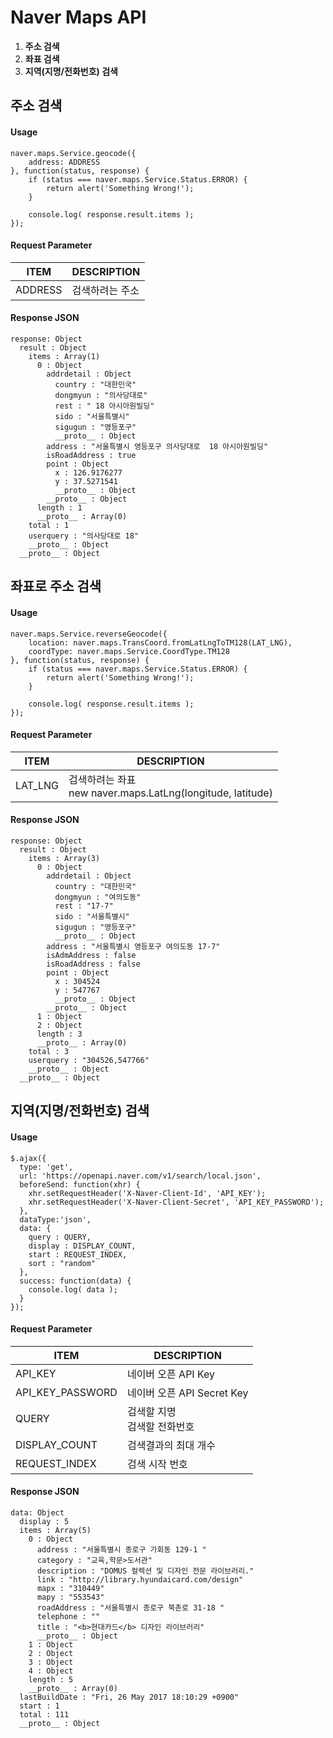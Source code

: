 # Naver Maps API
1. **주소 검색**
2. **좌표 검색**
3. **지역(지명/전화번호) 검색**

## 주소 검색
#### Usage
```
naver.maps.Service.geocode({
    address: ADDRESS
}, function(status, response) {
    if (status === naver.maps.Service.Status.ERROR) {
        return alert('Something Wrong!');
    }

    console.log( response.result.items );
});
```
#### Request Parameter
<table class="table striped bordered">
    <thead>
        <tr>
            <th>ITEM</th>
            <th>DESCRIPTION</th>
        </tr>
    </thead>
    <tbody>
      <tr><td>ADDRESS</td><td>검색하려는 주소</td></tr>
</table> 

#### Response JSON
```
response: Object
  result : Object
    items : Array(1)
      0 : Object
        addrdetail : Object
          country : "대한민국"
          dongmyun : "의사당대로"
          rest : " 18 아시아원빌딩"
          sido : "서울특별시"
          sigugun : "영등포구"
          __proto__ : Object
        address : "서울특별시 영등포구 의사당대로  18 아시아원빌딩"
        isRoadAddress : true
        point : Object
          x : 126.9176277
          y : 37.5271541
          __proto__ : Object
        __proto__ : Object
      length : 1
      __proto__ : Array(0)
    total : 1
    userquery : "의사당대로 18"
    __proto__ : Object
  __proto__ : Object
```

## 좌표로 주소 검색
#### Usage
```
naver.maps.Service.reverseGeocode({
    location: naver.maps.TransCoord.fromLatLngToTM128(LAT_LNG),
    coordType: naver.maps.Service.CoordType.TM128
}, function(status, response) {
    if (status === naver.maps.Service.Status.ERROR) {
        return alert('Something Wrong!');
    }

    console.log( response.result.items );
});
```
#### Request Parameter
<table class="table striped bordered">
    <thead>
        <tr>
            <th>ITEM</th>
            <th>DESCRIPTION</th>
        </tr>
    </thead>
    <tbody>
      <tr><td>LAT_LNG</td><td>검색하려는 좌표<br />new naver.maps.LatLng(longitude, latitude)</td></tr>
</table> 

#### Response JSON
```
response: Object
  result : Object
    items : Array(3)
      0 : Object
        addrdetail : Object
          country : "대한민국"
          dongmyun : "여의도동"
          rest : "17-7"
          sido : "서울특별시"
          sigugun : "영등포구"
          __proto__ : Object
        address : "서울특별시 영등포구 여의도동 17-7"
        isAdmAddress : false
        isRoadAddress : false
        point : Object
          x : 304524
          y : 547767
          __proto__ : Object
        __proto__ : Object
      1 : Object
      2 : Object
      length : 3
      __proto__ : Array(0)
    total : 3
    userquery : "304526,547766"
    __proto__ : Object
  __proto__ : Object
```

## 지역(지명/전화번호) 검색
#### Usage
```
$.ajax({
  type: 'get',
  url: 'https://openapi.naver.com/v1/search/local.json',
  beforeSend: function(xhr) {
    xhr.setRequestHeader('X-Naver-Client-Id', 'API_KEY');
    xhr.setRequestHeader('X-Naver-Client-Secret', 'API_KEY_PASSWORD');
  },
  dataType:'json',
  data: {
    query : QUERY,
    display : DISPLAY_COUNT,
    start : REQUEST_INDEX,
    sort : "random"
  },
  success: function(data) {
    console.log( data );
  }
});
```
#### Request Parameter
<table class="table striped bordered">
    <thead>
        <tr>
            <th>ITEM</th>
            <th>DESCRIPTION</th>
        </tr>
    </thead>
    <tbody>
      <tr><td>API_KEY</td><td>네이버 오픈 API Key</td></tr>
      <tr><td>API_KEY_PASSWORD</td><td>네이버 오픈 API Secret Key</td></tr>
      <tr><td>QUERY</td><td>검색할 지명<br />검색할 전화번호</td></tr>
      <tr><td>DISPLAY_COUNT</td><td>검색결과의 최대 개수</td></tr>
      <tr><td>REQUEST_INDEX</td><td>검색 시작 번호</td></tr>
</table> 

#### Response JSON
```
data: Object
  display : 5
  items : Array(5)
    0 : Object
      address : "서울특별시 종로구 가회동 129-1 "
      category : "교육,학문>도서관"
      description : "DOMUS 컬렉션 및 디자인 전문 라이브러리."
      link : "http://library.hyundaicard.com/design"
      mapx : "310449"
      mapy : "553543"
      roadAddress : "서울특별시 종로구 북촌로 31-18 "
      telephone : ""
      title : "<b>현대카드</b> 디자인 라이브러리"
      __proto__ : Object
    1 : Object
    2 : Object
    3 : Object
    4 : Object
    length : 5
    __proto__ : Array(0)
  lastBuildDate : "Fri, 26 May 2017 18:10:29 +0900"
  start : 1
  total : 111
  __proto__ : Object
```